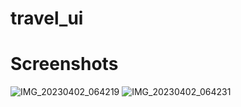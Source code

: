 # travel_ui

# Screenshots
![IMG_20230402_064219](https://user-images.githubusercontent.com/126271975/236777045-50fba9fc-d1d9-4abc-98eb-8a67029214ae.jpg)
![IMG_20230402_064231](https://user-images.githubusercontent.com/126271975/236777063-7428217d-6706-48d9-b752-a3485cf68f7d.jpg)
